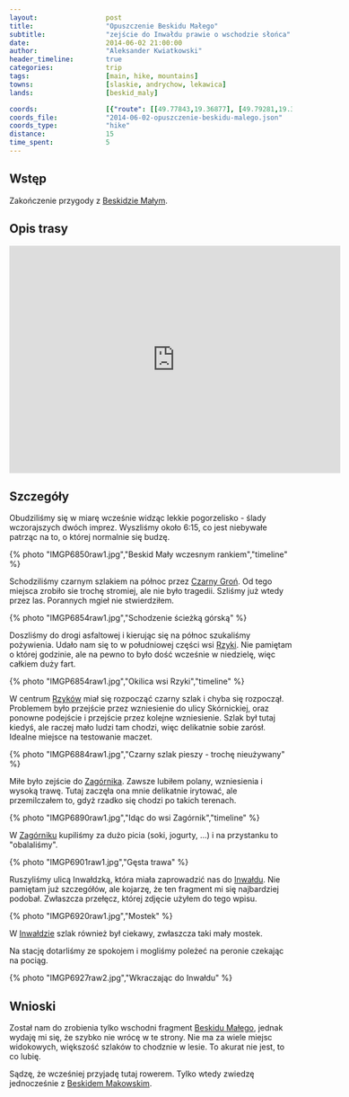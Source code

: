 ```yaml
---
layout:                 post
title:                  "Opuszczenie Beskidu Małego"
subtitle:               "zejście do Inwałdu prawie o wschodzie słońca"
date:                   2014-06-02 21:00:00
author:                 "Aleksander Kwiatkowski"
header_timeline:        true
categories:             trip
tags:                   [main, hike, mountains]
towns:                  [slaskie, andrychow, lekawica]
lands:                  [beskid_maly]

coords:                 [{"route": [[49.77843,19.36877], [49.79281,19.37546], [49.78766,19.37924], [49.78633,19.38795], [49.79386,19.38842], [49.81262,19.38563], [49.81514,19.38834], [49.82289,19.38156], [49.83784,19.38306], [49.84290,19.37941], [49.85032,19.38169], [49.85112,19.38726], [49.85311,19.38722]], "type": "hike"}, {"route": [[49.85304,19.38754], [49.85564,19.35243], [49.84828,19.34668], [49.84795,19.33604], [49.87627,19.28995], [49.88501,19.23931], [49.87959,19.20017], [49.83787,19.11176], [49.82951,19.07855], [49.83555,19.04739]], "type": "train"}]
coords_file:            "2014-06-02-opuszczenie-beskidu-malego.json"
coords_type:            "hike"
distance:               15
time_spent:             5
---
```


[wiki-beskid-maly]:             https://pl.wikipedia.org/wiki/Beskid_Ma%C5%82y
[wiki-chatka]:                  https://pl.wikipedia.org/wiki/Chatka_na_Potr%C3%B3jnej
[wiki-czarny-gron]:             https://pl.wikipedia.org/wiki/Czarny_Gro%C5%84_(793_m)
[wiki-rzyki]:                   https://pl.wikipedia.org/wiki/Rzyki
[wiki-zagornik]:                https://pl.wikipedia.org/wiki/Zag%C3%B3rnik_(wojew%C3%B3dztwo_ma%C5%82opolskie)
[wiki-inwald]:                  https://pl.wikipedia.org/wiki/Inwa%C5%82d
[wiki-beskid-makowski]:         https://pl.wikipedia.org/wiki/Beskid_Makowski

Wstęp
-----

Zakończenie przygody z [Beskidzie Małym][wiki-beskid-maly].

Opis trasy
----------

<iframe height='405' width='590' frameborder='0' allowtransparency='true' scrolling='no' src='https://www.strava.com/activities/277384079/embed/3362e7c5e9132207e813d69e7d9cb71a95fa607f'></iframe>

Szczegóły
---------

Obudziliśmy się w miarę wcześnie widząc lekkie pogorzelisko - ślady wczorajszych
dwóch imprez. Wyszliśmy około 6:15, co jest niebywałe patrząc na to, o której
normalnie się budzę.

{% photo "IMGP6850raw1.jpg","Beskid Mały wczesnym rankiem","timeline" %}

Schodziliśmy czarnym szlakiem na północ przez [Czarny Groń][wiki-czarny-gron].
Od tego miejsca zrobiło sie trochę stromiej, ale nie było tragedii. Szliśmy już
wtedy przez las. Porannych mgieł nie stwierdziłem.

{% photo "IMGP6854raw1.jpg","Schodzenie ścieżką górską" %}

Doszliśmy do drogi asfaltowej i kierując się na północ szukaliśmy pożywienia.
Udało nam się to w południowej części wsi [Rzyki][wiki-rzyki].
Nie pamiętam o której godzinie, ale na pewno to było dość
wcześnie w niedzielę, więc całkiem duży fart.

{% photo "IMGP6854raw1.jpg","Okilica wsi Rzyki","timeline" %}

W centrum [Rzyków][wiki-rzyki] miał się rozpocząć czarny szlak i chyba się rozpoczął.
Problemem było przejście
przez wzniesienie do ulicy Skórnickiej, oraz ponowne podejście i przejście przez
kolejne wzniesienie. Szlak był tutaj kiedyś, ale raczej mało ludzi tam chodzi, więc
delikatnie sobie zarósł. Idealne miejsce na testowanie maczet.

{% photo "IMGP6884raw1.jpg","Czarny szlak pieszy - trochę nieużywany" %}

Miłe było zejście do [Zagórnika][wiki-zagornik]. Zawsze lubiłem polany, wzniesienia
i wysoką trawę. Tutaj zaczęła ona mnie delikatnie irytować, ale przemilczałem to,
gdyż rzadko się chodzi po takich terenach.

{% photo "IMGP6890raw1.jpg","Idąc do wsi Zagórnik","timeline" %}

W [Zagórniku][wiki-zagornik] kupiliśmy za dużo picia (soki, jogurty, ...) i
na przystanku to "obalaliśmy".

{% photo "IMGP6901raw1.jpg","Gęsta trawa" %}

Ruszyliśmy ulicą Inwałdzką, która miała zaprowadzić nas do [Inwałdu][wiki-inwald].
Nie pamiętam już szczegółów, ale kojarzę, że ten fragment mi się najbardziej
podobał. Zwłaszcza przełęcz, której zdjęcie użyłem do tego wpisu.

{% photo "IMGP6920raw1.jpg","Mostek" %}

W [Inwałdzie][wiki-inwald] szlak również był ciekawy, zwłaszcza taki mały mostek.

Na stację dotarliśmy ze spokojem i mogliśmy poleżeć na peronie czekając na
pociąg.

{% photo "IMGP6927raw2.jpg","Wkraczając do Inwałdu" %}

Wnioski
-------

Został nam do zrobienia tylko wschodni fragment [Beskidu Małego][wiki-beskid-maly],
jednak wydaję mi się, że szybko nie wrócę w te strony. Nie ma za wiele miejsc
widokowych, większość szlaków to chodznie w lesie. To akurat nie jest, to co lubię.

Sądzę, że wcześniej przyjadę tutaj rowerem. Tylko wtedy zwiedzę jednocześnie z
[Beskidem Makowskim][wiki-beskid-makowski].
